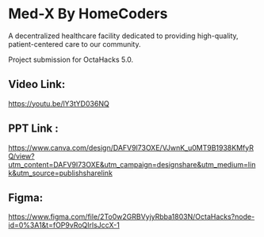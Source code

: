 # Med-X By HomeCoders

A decentralized healthcare facility dedicated to providing high-quality, patient-centered care to our community.

Project submission for OctaHacks 5.0.

## Video Link:
https://youtu.be/lY3tYD036NQ

## PPT Link : 
https://www.canva.com/design/DAFV9l73OXE/VJwnK_u0MT9B1938KMfyRQ/view?utm_content=DAFV9l73OXE&utm_campaign=designshare&utm_medium=link&utm_source=publishsharelink

## Figma:
https://www.figma.com/file/2To0w2GRBVyjyRbba1803N/OctaHacks?node-id=0%3A1&t=fOP9vRoQIrlsJccX-1
